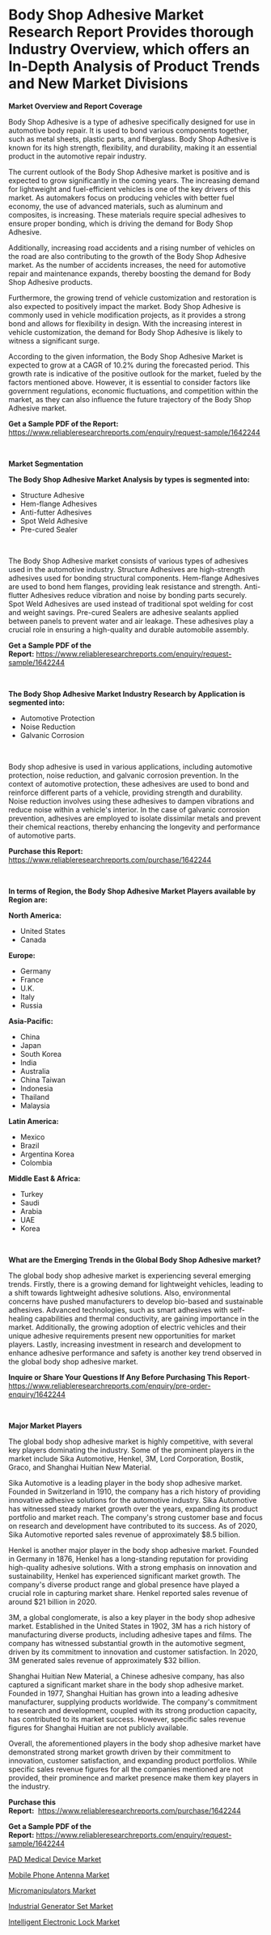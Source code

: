 <p><h1>Body Shop Adhesive Market Research Report Provides thorough Industry Overview, which offers an In-Depth Analysis of Product Trends and New Market Divisions</h1></p><p><strong>Market Overview and Report Coverage</strong></p>
<p><p>Body Shop Adhesive is a type of adhesive specifically designed for use in automotive body repair. It is used to bond various components together, such as metal sheets, plastic parts, and fiberglass. Body Shop Adhesive is known for its high strength, flexibility, and durability, making it an essential product in the automotive repair industry.</p><p>The current outlook of the Body Shop Adhesive market is positive and is expected to grow significantly in the coming years. The increasing demand for lightweight and fuel-efficient vehicles is one of the key drivers of this market. As automakers focus on producing vehicles with better fuel economy, the use of advanced materials, such as aluminum and composites, is increasing. These materials require special adhesives to ensure proper bonding, which is driving the demand for Body Shop Adhesive.</p><p>Additionally, increasing road accidents and a rising number of vehicles on the road are also contributing to the growth of the Body Shop Adhesive market. As the number of accidents increases, the need for automotive repair and maintenance expands, thereby boosting the demand for Body Shop Adhesive products.</p><p>Furthermore, the growing trend of vehicle customization and restoration is also expected to positively impact the market. Body Shop Adhesive is commonly used in vehicle modification projects, as it provides a strong bond and allows for flexibility in design. With the increasing interest in vehicle customization, the demand for Body Shop Adhesive is likely to witness a significant surge.</p><p>According to the given information, the Body Shop Adhesive Market is expected to grow at a CAGR of 10.2% during the forecasted period. This growth rate is indicative of the positive outlook for the market, fueled by the factors mentioned above. However, it is essential to consider factors like government regulations, economic fluctuations, and competition within the market, as they can also influence the future trajectory of the Body Shop Adhesive market.</p></p>
<p><strong>Get a Sample PDF of the Report:</strong> <a href="https://www.reliableresearchreports.com/enquiry/request-sample/1642244">https://www.reliableresearchreports.com/enquiry/request-sample/1642244</a></p>
<p>&nbsp;</p>
<p><strong>Market Segmentation</strong></p>
<p><strong>The Body Shop Adhesive Market Analysis by types is segmented into:</strong></p>
<p><ul><li>Structure Adhesive</li><li>Hem-flange Adhesives</li><li>Anti-futter Adhesives</li><li>Spot Weld Adhesive</li><li>Pre-cured Sealer</li></ul></p>
<p>&nbsp;</p>
<p><p>The Body Shop Adhesive market consists of various types of adhesives used in the automotive industry. Structure Adhesives are high-strength adhesives used for bonding structural components. Hem-flange Adhesives are used to bond hem flanges, providing leak resistance and strength. Anti-flutter Adhesives reduce vibration and noise by bonding parts securely. Spot Weld Adhesives are used instead of traditional spot welding for cost and weight savings. Pre-cured Sealers are adhesive sealants applied between panels to prevent water and air leakage. These adhesives play a crucial role in ensuring a high-quality and durable automobile assembly.</p></p>
<p><strong>Get a Sample PDF of the Report:</strong>&nbsp;<a href="https://www.reliableresearchreports.com/enquiry/request-sample/1642244">https://www.reliableresearchreports.com/enquiry/request-sample/1642244</a></p>
<p>&nbsp;</p>
<p><strong>The Body Shop Adhesive Market Industry Research by Application is segmented into:</strong></p>
<p><ul><li>Automotive Protection</li><li>Noise Reduction</li><li>Galvanic Corrosion</li></ul></p>
<p>&nbsp;</p>
<p><p>Body shop adhesive is used in various applications, including automotive protection, noise reduction, and galvanic corrosion prevention. In the context of automotive protection, these adhesives are used to bond and reinforce different parts of a vehicle, providing strength and durability. Noise reduction involves using these adhesives to dampen vibrations and reduce noise within a vehicle's interior. In the case of galvanic corrosion prevention, adhesives are employed to isolate dissimilar metals and prevent their chemical reactions, thereby enhancing the longevity and performance of automotive parts.</p></p>
<p><strong>Purchase this Report:</strong>&nbsp; <a href="https://www.reliableresearchreports.com/purchase/1642244">https://www.reliableresearchreports.com/purchase/1642244</a></p>
<p>&nbsp;</p>
<p><strong>In terms of Region, the Body Shop Adhesive Market Players available by Region are:</strong></p>
<p>
    <p> <strong> North America: </strong>
        <ul>
            <li>United States</li>
            <li>Canada</li>
        </ul>
        </p> 
    <p> <strong> Europe: </strong>
        <ul>
            <li>Germany</li>
            <li>France</li>
            <li>U.K.</li>
            <li>Italy</li>
            <li>Russia</li>
        </ul>
        </p> 
    <p> <strong> Asia-Pacific: </strong>
        <ul>
            <li>China</li>
            <li>Japan</li>
            <li>South Korea</li>
            <li>India</li>
            <li>Australia</li>
            <li>China Taiwan</li>
            <li>Indonesia</li>
            <li>Thailand</li>
            <li>Malaysia</li>
        </ul>
        </p> 
    <p> <strong> Latin America: </strong>
        <ul>
            <li>Mexico</li>
            <li>Brazil</li>
            <li>Argentina Korea</li>
            <li>Colombia</li>
        </ul>
        </p> 
    <p> <strong> Middle East & Africa: </strong>
        <ul>
            <li>Turkey</li>
            <li>Saudi</li>
            <li>Arabia</li>
            <li>UAE</li>
            <li>Korea</li>
        </ul>
    </p>
    </p>
<p>&nbsp;</p>
<p><strong>What are the Emerging Trends in the Global Body Shop Adhesive market?</strong></p>
<p><p>The global body shop adhesive market is experiencing several emerging trends. Firstly, there is a growing demand for lightweight vehicles, leading to a shift towards lightweight adhesive solutions. Also, environmental concerns have pushed manufacturers to develop bio-based and sustainable adhesives. Advanced technologies, such as smart adhesives with self-healing capabilities and thermal conductivity, are gaining importance in the market. Additionally, the growing adoption of electric vehicles and their unique adhesive requirements present new opportunities for market players. Lastly, increasing investment in research and development to enhance adhesive performance and safety is another key trend observed in the global body shop adhesive market.</p></p>
<p><strong>Inquire or Share Your Questions If Any Before Purchasing This Report</strong>- <a href="https://www.reliableresearchreports.com/enquiry/pre-order-enquiry/1642244">https://www.reliableresearchreports.com/enquiry/pre-order-enquiry/1642244</a></p>
<p>&nbsp;</p>
<p><strong>Major Market Players</strong></p>
<p><p>The global body shop adhesive market is highly competitive, with several key players dominating the industry. Some of the prominent players in the market include Sika Automotive, Henkel, 3M, Lord Corporation, Bostik, Graco, and Shanghai Huitian New Material.</p><p>Sika Automotive is a leading player in the body shop adhesive market. Founded in Switzerland in 1910, the company has a rich history of providing innovative adhesive solutions for the automotive industry. Sika Automotive has witnessed steady market growth over the years, expanding its product portfolio and market reach. The company's strong customer base and focus on research and development have contributed to its success. As of 2020, Sika Automotive reported sales revenue of approximately $8.5 billion.</p><p>Henkel is another major player in the body shop adhesive market. Founded in Germany in 1876, Henkel has a long-standing reputation for providing high-quality adhesive solutions. With a strong emphasis on innovation and sustainability, Henkel has experienced significant market growth. The company's diverse product range and global presence have played a crucial role in capturing market share. Henkel reported sales revenue of around $21 billion in 2020.</p><p>3M, a global conglomerate, is also a key player in the body shop adhesive market. Established in the United States in 1902, 3M has a rich history of manufacturing diverse products, including adhesive tapes and films. The company has witnessed substantial growth in the automotive segment, driven by its commitment to innovation and customer satisfaction. In 2020, 3M generated sales revenue of approximately $32 billion.</p><p>Shanghai Huitian New Material, a Chinese adhesive company, has also captured a significant market share in the body shop adhesive market. Founded in 1977, Shanghai Huitian has grown into a leading adhesive manufacturer, supplying products worldwide. The company's commitment to research and development, coupled with its strong production capacity, has contributed to its market success. However, specific sales revenue figures for Shanghai Huitian are not publicly available.</p><p>Overall, the aforementioned players in the body shop adhesive market have demonstrated strong market growth driven by their commitment to innovation, customer satisfaction, and expanding product portfolios. While specific sales revenue figures for all the companies mentioned are not provided, their prominence and market presence make them key players in the industry.</p></p>
<p><strong>Purchase this Report:</strong>&nbsp;&nbsp;<a href="https://www.reliableresearchreports.com/purchase/1642244">https://www.reliableresearchreports.com/purchase/1642244</a></p>
<p></p>
<p><strong>Get a Sample PDF of the Report:</strong>&nbsp;<a href="https://www.reliableresearchreports.com/enquiry/request-sample/1642244">https://www.reliableresearchreports.com/enquiry/request-sample/1642244</a></p>
<p><p><a href="https://www.linkedin.com/pulse/pad-medical-device-market-insights-players-forecast-till-3qi4e/">PAD Medical Device Market</a></p><p><a href="https://medium.com/@zaidjeet11730/mobile-phone-antenna-market-insights-into-market-cagr-market-trends-and-growth-strategies-550f90aac1a5">Mobile Phone Antenna Market</a></p><p><a href="https://medium.com/@mikebauch2013/micromanipulators-nbsp-market-focuses-on-market-share-size-and-projected-forecast-till-2030-d0bd49026fe0">Micromanipulators Market</a></p><p><a href="https://www.linkedin.com/pulse/industrial-generator-set-market-challenges-opportunities-8u6oe/">Industrial Generator Set Market</a></p><p><a href="https://www.linkedin.com/pulse/intelligent-electronic-lock-market-size-share-global-analysis-8x6ie/">Intelligent Electronic Lock Market</a></p></p>